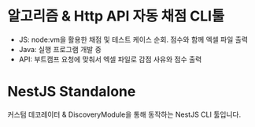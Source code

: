 # 알고리즘 & Http API 자동 채점 CLI툴

- JS: node:vm을 활용한 채점 및 테스트 케이스 순회. 점수와 함께 엑셀 파일 출력
- Java: 실행 프로그램 개발 중
- API: 부트캠프 요청에 맞춰서 엑셀 파일로 감점 사유와 점수 출력

# NestJS Standalone

커스텀 데코레이터 & DiscoveryModule을 통해 동작하는 NestJS CLI 툴입니다.
